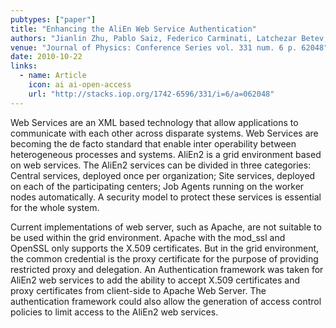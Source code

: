 ```yaml
---
pubtypes: ["paper"]
title: "Enhancing the AliEn Web Service Authentication"
authors: "Jianlin Zhu, Pablo Saiz, Federico Carminati, Latchezar Betev, Daicui Zhou, Patricia M. Lorenzo, Alina G. Grigoras, Costin Grigoras, Fabrizio Furano, Steffen Schreiner, Olga V. Datskova, Subho S. Banerjee and Guoping Zhang"
venue: "Journal of Physics: Conference Series vol. 331 num. 6 p. 62048"
date: 2010-10-22
links:
  - name: Article
    icon: ai ai-open-access
    url: "http://stacks.iop.org/1742-6596/331/i=6/a=062048"
---
```


Web Services are an XML based technology that allow applications to communicate with each other across disparate
systems. Web Services are becoming the de facto standard that enable inter operability between heterogeneous processes
and systems. AliEn2 is a grid environment based on web services. The AliEn2 services can be divided in three categories:
Central services, deployed once per organization; Site services, deployed on each of the participating centers; Job
Agents running on the worker nodes automatically. A security model to protect these services is essential for the whole
system.

Current implementations of web server, such as Apache, are not suitable to be used within the grid environment. Apache
with the mod_ssl and OpenSSL only supports the X.509 certificates. But in the grid environment, the common credential is
the proxy certificate for the purpose of providing restricted proxy and delegation. An Authentication framework was
taken for AliEn2 web services to add the ability to accept X.509 certificates and proxy certificates from client-side to
Apache Web Server. The authentication framework could also allow the generation of access control policies to limit
access to the AliEn2 web services.
